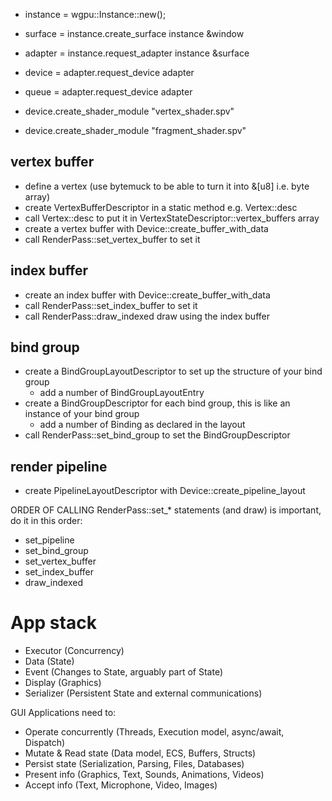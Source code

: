 - instance = wgpu::Instance::new();
- surface   = instance.create_surface       instance &window
- adapter   = instance.request_adapter      instance &surface
- device    = adapter.request_device        adapter
- queue     = adapter.request_device        adapter


- device.create_shader_module               "vertex_shader.spv"
- device.create_shader_module               "fragment_shader.spv"



## vertex buffer 
- define a vertex (use bytemuck to be able to turn it into &[u8] i.e. byte array)
- create VertexBufferDescriptor in a static method e.g. Vertex::desc
- call Vertex::desc to put it in VertexStateDescriptor::vertex_buffers array
- create a vertex buffer with Device::create_buffer_with_data
- call RenderPass::set_vertex_buffer to set it

## index buffer
- create an index buffer with Device::create_buffer_with_data
- call RenderPass::set_index_buffer to set it
- call RenderPass::draw_indexed draw using the index buffer

## bind group
- create a BindGroupLayoutDescriptor to set up the structure of your bind group
    - add a number of BindGroupLayoutEntry
- create a BindGroupDescriptor for each bind group, this is like an instance of your bind group
    - add a number of Binding as declared in the layout
- call RenderPass::set_bind_group to set the BindGroupDescriptor

## render pipeline
- create PipelineLayoutDescriptor with Device::create_pipeline_layout

ORDER OF CALLING RenderPass::set_* statements (and draw) is important, do it in this order:
- set_pipeline
- set_bind_group
- set_vertex_buffer
- set_index_buffer
- draw_indexed


# App stack
- Executor      (Concurrency)
- Data          (State) 
- Event         (Changes to State, arguably part of State)
- Display       (Graphics)
- Serializer    (Persistent State and external communications)

GUI Applications need to: 
- Operate concurrently      (Threads, Execution model, async/await, Dispatch)
- Mutate & Read state       (Data model, ECS, Buffers, Structs)
- Persist state             (Serialization, Parsing, Files, Databases)
- Present info              (Graphics, Text, Sounds, Animations, Videos)
- Accept info               (Text, Microphone, Video, Images)
